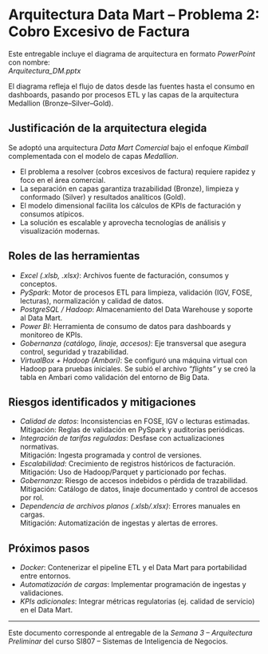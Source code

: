 # Arquitectura Data Mart – Problema 2: Cobro Excesivo de Factura

Este entregable incluye el diagrama de arquitectura en formato *PowerPoint* con nombre:  
*Arquitectura_DM.pptx*  

El diagrama refleja el flujo de datos desde las fuentes hasta el consumo en dashboards, pasando por procesos ETL y las capas de la arquitectura Medallion (Bronze–Silver–Gold).

## Justificación de la arquitectura elegida
Se adoptó una arquitectura *Data Mart Comercial* bajo el enfoque *Kimball* complementada con el modelo de capas *Medallion*.  
- El problema a resolver (cobros excesivos de factura) requiere rapidez y foco en el área comercial.  
- La separación en capas garantiza trazabilidad (Bronze), limpieza y conformado (Silver) y resultados analíticos (Gold).  
- El modelo dimensional facilita los cálculos de KPIs de facturación y consumos atípicos.  
- La solución es escalable y aprovecha tecnologías de análisis y visualización modernas.

## Roles de las herramientas
- *Excel (.xlsb, .xlsx)*: Archivos fuente de facturación, consumos y conceptos.  
- *PySpark*: Motor de procesos ETL para limpieza, validación (IGV, FOSE, lecturas), normalización y calidad de datos.  
- *PostgreSQL / Hadoop*: Almacenamiento del Data Warehouse y soporte al Data Mart.  
- *Power BI*: Herramienta de consumo de datos para dashboards y monitoreo de KPIs.  
- *Gobernanza (catálogo, linaje, accesos)*: Eje transversal que asegura control, seguridad y trazabilidad.  
- *VirtualBox + Hadoop (Ambari)*: Se configuró una máquina virtual con Hadoop para pruebas iniciales. Se subió el archivo *“flights”* y se creó la tabla en Ambari como validación del entorno de Big Data.  

## Riesgos identificados y mitigaciones
- *Calidad de datos*: Inconsistencias en FOSE, IGV o lecturas estimadas.  
  Mitigación: Reglas de validación en PySpark y auditorías periódicas.  
- *Integración de tarifas reguladas*: Desfase con actualizaciones normativas.  
  Mitigación: Ingesta programada y control de versiones.  
- *Escalabilidad*: Crecimiento de registros históricos de facturación.  
  Mitigación: Uso de Hadoop/Parquet y particionado por fechas.  
- *Gobernanza*: Riesgo de accesos indebidos o pérdida de trazabilidad.  
  Mitigación: Catálogo de datos, linaje documentado y control de accesos por rol.  
- *Dependencia de archivos planos (.xlsb/.xlsx)*: Errores manuales en cargas.  
  Mitigación: Automatización de ingestas y alertas de errores.

## Próximos pasos
- *Docker*: Contenerizar el pipeline ETL y el Data Mart para portabilidad entre entornos.  
- *Automatización de cargas*: Implementar programación de ingestas y validaciones.  
- *KPIs adicionales*: Integrar métricas regulatorias (ej. calidad de servicio) en el Data Mart.  

---

Este documento corresponde al entregable de la *Semana 3 – Arquitectura Preliminar* del curso SI807 – Sistemas de Inteligencia de Negocios.

